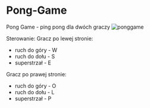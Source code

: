 # Pong-Game
Pong Game - ping pong dla dwóch graczy
![ponggame](https://github.com/Spenuri77/Pong-Game/assets/174376308/6183af8d-0287-4bde-a03f-32be572cf663)

Sterowanie:
Gracz po lewej stronie:
- ruch do góry - W
- ruch do dołu - S
- superstrzał - E

Gracz po prawej stronie:
- ruch do góry - O
- ruch do dołu - L
- superstrzał - P
